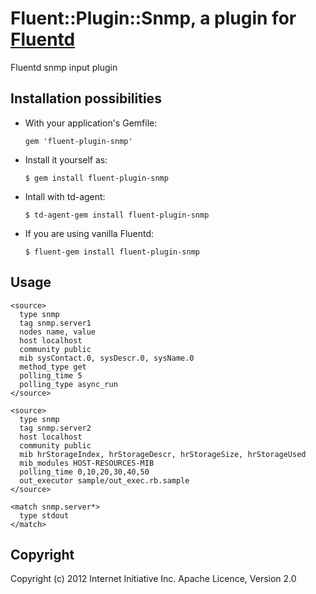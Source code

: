 # Fluent::Plugin::Snmp, a plugin for [Fluentd](http://fluentd.org)

Fluentd snmp input plugin

## Installation possibilities

- With your application's Gemfile:

    `gem 'fluent-plugin-snmp'`

- Install it yourself as:

    `$ gem install fluent-plugin-snmp`

- Intall with td-agent:

    `$ td-agent-gem install fluent-plugin-snmp`

- If you are using vanilla Fluentd:

    `$ fluent-gem install fluent-plugin-snmp`

## Usage

    <source>
      type snmp
      tag snmp.server1
      nodes name, value
      host localhost
      community public
      mib sysContact.0, sysDescr.0, sysName.0
      method_type get
      polling_time 5
      polling_type async_run
    </source>
    
    <source>
      type snmp
      tag snmp.server2
      host localhost
      community public
      mib hrStorageIndex, hrStorageDescr, hrStorageSize, hrStorageUsed
      mib_modules HOST-RESOURCES-MIB
      polling_time 0,10,20,30,40,50
      out_executor sample/out_exec.rb.sample
    </source>
    
    <match snmp.server*>
      type stdout
    </match>

## Copyright
Copyright (c) 2012 Internet Initiative Inc.
Apache Licence, Version 2.0
